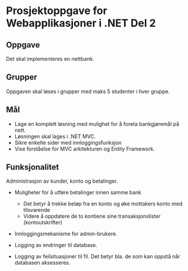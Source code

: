# Prosjektoppgave for Webapplikasjoner i .NET Del 2

## Oppgave

Det skal implementeres en nettbank.

## Grupper

Oppgaven skal løses i grupper med maks 5 studenter i hver gruppe.

## Mål

* Lage en komplett løsning med mulighet for å foreta bankgjøremål på nett.
* Løsningen skal lages i .NET MVC.
* Sikre enkelte sider med innloggingsfunksjon
* Vise forståelse for MVC arkitekturen og Entity Framework.

## Funksjonalitet

Administrasjon av kunder, konto og betalinger.

* Muligheter for å utføre betalinger innen samme bank
    * Det betyr å trekke beløp fra en konto og øke mottakers konto med tilsvarende
    * Videre å oppdatere de to kontiene sine transaksjonslister (kontoutskrifter)

* Innloggingsmekanisme for admin-brukere.
* Logging av endringer til database.
* Logging av feilsituasjoner til fil. Det betyr bla. de som kan oppstå når databasen aksesseres.
